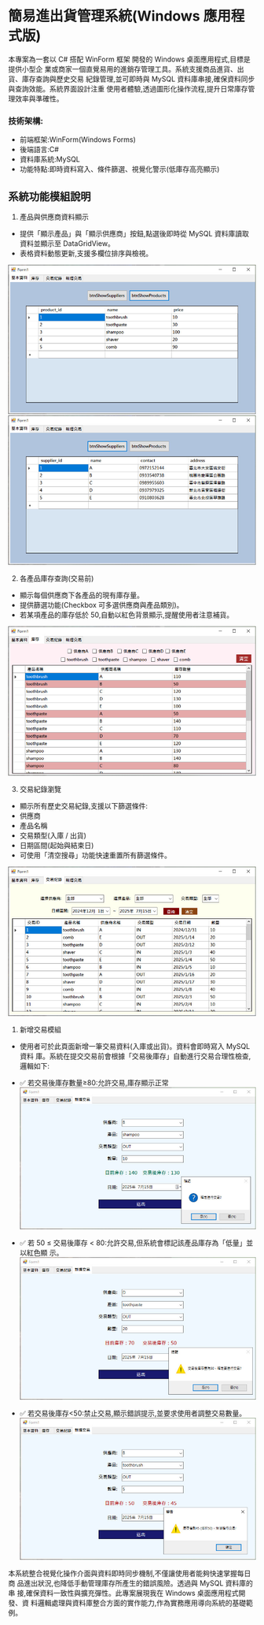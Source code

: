 ﻿# 簡易進出貨管理系統(Windows 應用程式版)
本專案為一套以 C# 搭配 WinForm 框架 開發的 Windows 桌面應用程式,目標是提供小型企 業或商家一個直覺易用的進銷存管理工具。系統支援商品進貨、出貨、庫存查詢與歷史交易 紀錄管理,並可即時與 MySQL 資料庫串接,確保資料同步與查詢效能。系統界面設計注重 使用者體驗,透過圖形化操作流程,提升日常庫存管理效率與準確性。
### 技術架構:
+ 前端框架:WinForm(Windows Forms)
+ 後端語言:C#
+ 資料庫系統:MySQL
+ 功能特點:即時資料寫入、條件篩選、視覺化警示(低庫存高亮顯示)

## 系統功能模組說明
1. 產品與供應商資料顯示
+ 提供「顯示產品」與「顯示供應商」按鈕,點選後即時從 MySQL 資料庫讀取 資料並顯示至 DataGridView。
+ 表格資料動態更新,支援多欄位排序與檢視。

![factory_inventory product btn](screenshot/btnShowProducts.jpg)
![factory_inventory supplier btn](screenshot/btnShowSuppliers.jpg)
   
2. 各產品庫存查詢(交易前)
+ 顯示每個供應商下各產品的現有庫存量。
+ 提供篩選功能(Checkbox 可多選供應商與產品類別)。
+ 若某項產品的庫存低於 50,自動以紅色背景顯示,提醒使用者注意補貨。
 
![factory_inventory 庫存頁面](screenshot/page_inventory.jpg)

3. 交易紀錄瀏覽
+ 顯示所有歷史交易紀錄,支援以下篩選條件:
+ 供應商
+ 產品名稱
+ 交易類型(入庫 / 出貨)
+ 日期區間(起始與結束日)
+ 可使用「清空搜尋」功能快速重置所有篩選條件。

![factory_inventory 交易紀錄頁面](screenshot/page_transaction.jpg)
 
1. 新增交易模組
+ 使用者可於此頁面新增一筆交易資料(入庫或出貨)。資料會即時寫入 MySQL 資料 庫。系統在提交交易前會根據「交易後庫存」自動進行交易合理性檢查,邏輯如下:

- ✅ 若交易後庫存數量≥80:允許交易,庫存顯示正常
![factory_inventory 正常](screenshot/page_newTransaction_normal.jpg)

- ✅ 若 50 ≤ 交易後庫存 < 80:允許交易,但系統會標記該產品庫存為「低量」並以紅色顯 示。
![factory_inventory 50<= 庫存 <80](screenshot/page_newTransaction_between50and80.jpg)

- ✅ 若交易後庫存<50:禁止交易,顯示錯誤提示,並要求使用者調整交易數量。
![factory_inventory 庫存 < 50](screenshot/page_newTransaction_lowerThan50.jpg)
  
 本系統整合視覺化操作介面與資料即時同步機制,不僅讓使用者能夠快速掌握每日商 品進出狀況,也降低手動管理庫存所產生的錯誤風險。透過與 MySQL 資料庫的串 接,確保資料一致性與擴充彈性。此專案展現我在 Windows 桌面應用程式開發、資 料邏輯處理與資料庫整合方面的實作能力,作為實務應用導向系統的基礎範例。
